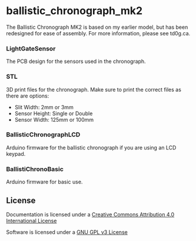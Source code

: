 # ballistic_chronograph_mk2

The Ballistic Chronograph MK2 is based on my earlier model, but has been redesigned for ease of assembly.  For more information, please see td0g.ca.

### LightGateSensor

The PCB design for the sensors used in the chronograph.

### STL

3D print files for the chronograph.  Make sure to print the correct files as there are options:
* Slit Width: 2mm or 3mm
* Sensor Height: Single or Double
* Sensor Width: 125mm or 100mm

### BallisticChronographLCD

Arduino firmware for the ballistic chronograph if you are using an LCD keypad.

### BallistiChronoBasic

Arduino firmware for basic use.

## License

Documentation is licensed under a [Creative Commons Attribution 4.0 International License](https://creativecommons.org/licenses/by/4.0/)

Software is licensed under a [GNU GPL v3 License](https://www.gnu.org/licenses/gpl-3.0.txt)
